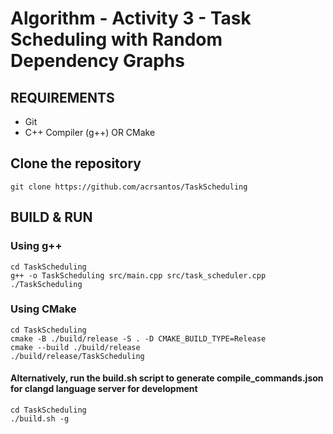 # Algorithm - Activity 3 - Task Scheduling with Random Dependency Graphs
## REQUIREMENTS
- Git
- C++ Compiler (g++) OR CMake

## Clone the repository
```
git clone https://github.com/acrsantos/TaskScheduling
```
## BUILD & RUN
### Using g++
```
cd TaskScheduling
g++ -o TaskScheduling src/main.cpp src/task_scheduler.cpp
./TaskScheduling
```
### Using CMake
```
cd TaskScheduling
cmake -B ./build/release -S . -D CMAKE_BUILD_TYPE=Release
cmake --build ./build/release
./build/release/TaskScheduling
```
#### Alternatively, run the build.sh script to generate compile_commands.json for clangd language server for development
```
cd TaskScheduling
./build.sh -g
```
